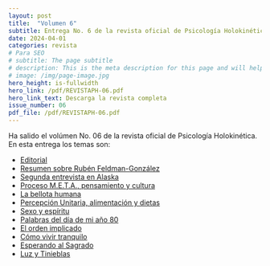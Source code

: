 ```yaml
---
layout: post
title:  "Volumen 6"
subtitle: Entrega No. 6 de la revista oficial de Psicología Holokinética
date: 2024-04-01
categories: revista
# Para SEO
# subtitle: The page subtitle
# description: This is the meta description for this page and will help it appear in search engines
# image: /img/page-image.jpg
hero_height: is-fullwidth
hero_link: /pdf/REVISTAPH-06.pdf
hero_link_text: Descarga la revista completa
issue_number: 06
pdf_file: /pdf/REVISTAPH-06.pdf
---
```


Ha salido el volúmen No. 06 de la revista oficial de Psicología Holokinética. 
En esta entrega los temas son:


- [Editorial](/pdf/REVISTAPH-06.pdf#page=4)
- [Resumen sobre Rubén Feldman-González](/pdf/REVISTAPH-06.pdf#page=5)
- [Segunda entrevista en Alaska](/pdf/REVISTAPH-06.pdf#page=7)
- [Proceso M.E.T.A., pensamiento y cultura](/pdf/REVISTAPH-06.pdf#page=20)
- [La bellota humana](/pdf/REVISTAPH-06.pdf#page=29)
- [Percepción Unitaria, alimentación y dietas](/pdf/REVISTAPH-06.pdf#page=31)
- [Sexo y espíritu](/pdf/REVISTAPH-06.pdf#page=32)
- [Palabras del día de mi año 80](/pdf/REVISTAPH-06.pdf#page=34)
- [El orden implicado](/pdf/REVISTAPH-06.pdf#page=35)
- [Cómo vivir tranquilo](/pdf/REVISTAPH-06.pdf#page=37)
- [Esperando al Sagrado](/pdf/REVISTAPH-06.pdf#page=39)
- [Luz y Tinieblas](/pdf/REVISTAPH-06.pdf#page=43)
